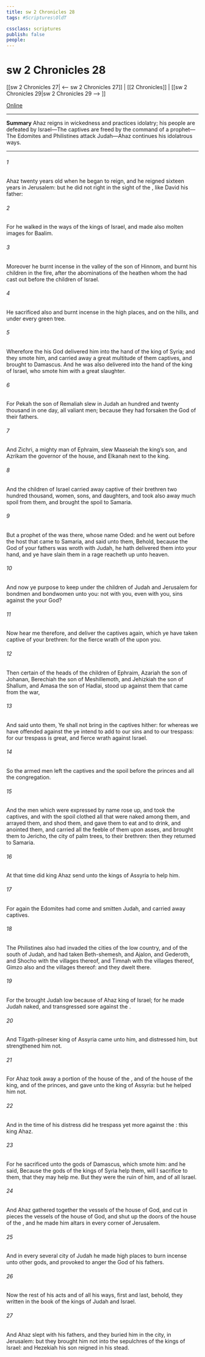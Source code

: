 ```yaml
---
title: sw 2 Chronicles 28
tags: #Scriptures\OldT

cssclass: scriptures
publish: false
people:
---
```


# sw 2 Chronicles 28
[[sw 2 Chronicles 27| <-- sw 2 Chronicles 27]] | [[2 Chronicles]] | [[sw 2 Chronicles 29|sw 2 Chronicles 29 --> ]]

[Online](https://churchofjesuschrist.org/study/scriptures/ot/2-chr/28?lang=eng)

---
__Summary__
Ahaz reigns in wickedness and practices idolatry; his people are defeated by Israel—The captives are freed by the command of a prophet—The Edomites and Philistines attack Judah—Ahaz continues his idolatrous ways.

---
###### 1 
Ahaz  twenty years old when he began to reign, and he reigned sixteen years in Jerusalem: but he did not  right in the sight of the , like David his father:

###### 2 
For he walked in the ways of the kings of Israel, and made also molten images for Baalim.

###### 3 
Moreover he burnt incense in the valley of the son of Hinnom, and burnt his children in the fire, after the abominations of the heathen whom the  had cast out before the children of Israel.

###### 4 
He sacrificed also and burnt incense in the high places, and on the hills, and under every green tree.

###### 5 
Wherefore the  his God delivered him into the hand of the king of Syria; and they smote him, and carried away a great multitude of them captives, and brought  to Damascus. And he was also delivered into the hand of the king of Israel, who smote him with a great slaughter.

###### 6 
For Pekah the son of Remaliah slew in Judah an hundred and twenty thousand in one day,  all valiant men; because they had forsaken the  God of their fathers.

###### 7 
And Zichri, a mighty man of Ephraim, slew Maaseiah the king’s son, and Azrikam the governor of the house, and Elkanah  next to the king.

###### 8 
And the children of Israel carried away captive of their brethren two hundred thousand, women, sons, and daughters, and took also away much spoil from them, and brought the spoil to Samaria.

###### 9 
But a prophet of the  was there, whose name  Oded: and he went out before the host that came to Samaria, and said unto them, Behold, because the  God of your fathers was wroth with Judah, he hath delivered them into your hand, and ye have slain them in a rage  reacheth up unto heaven.

###### 10 
And now ye purpose to keep under the children of Judah and Jerusalem for bondmen and bondwomen unto you:  not with you, even with you, sins against the  your God?

###### 11 
Now hear me therefore, and deliver the captives again, which ye have taken captive of your brethren: for the fierce wrath of the   upon you.

###### 12 
Then certain of the heads of the children of Ephraim, Azariah the son of Johanan, Berechiah the son of Meshillemoth, and Jehizkiah the son of Shallum, and Amasa the son of Hadlai, stood up against them that came from the war,

###### 13 
And said unto them, Ye shall not bring in the captives hither: for whereas we have offended against the   ye intend to add  to our sins and to our trespass: for our trespass is great, and  fierce wrath against Israel.

###### 14 
So the armed men left the captives and the spoil before the princes and all the congregation.

###### 15 
And the men which were expressed by name rose up, and took the captives, and with the spoil clothed all that were naked among them, and arrayed them, and shod them, and gave them to eat and to drink, and anointed them, and carried all the feeble of them upon asses, and brought them to Jericho, the city of palm trees, to their brethren: then they returned to Samaria.

###### 16 
At that time did king Ahaz send unto the kings of Assyria to help him.

###### 17 
For again the Edomites had come and smitten Judah, and carried away captives.

###### 18 
The Philistines also had invaded the cities of the low country, and of the south of Judah, and had taken Beth-shemesh, and Ajalon, and Gederoth, and Shocho with the villages thereof, and Timnah with the villages thereof, Gimzo also and the villages thereof: and they dwelt there.

###### 19 
For the  brought Judah low because of Ahaz king of Israel; for he made Judah naked, and transgressed sore against the .

###### 20 
And Tilgath-pilneser king of Assyria came unto him, and distressed him, but strengthened him not.

###### 21 
For Ahaz took away a portion  of the house of the , and  of the house of the king, and of the princes, and gave  unto the king of Assyria: but he helped him not.

###### 22 
And in the time of his distress did he trespass yet more against the : this  king Ahaz.

###### 23 
For he sacrificed unto the gods of Damascus, which smote him: and he said, Because the gods of the kings of Syria help them,  will I sacrifice to them, that they may help me. But they were the ruin of him, and of all Israel.

###### 24 
And Ahaz gathered together the vessels of the house of God, and cut in pieces the vessels of the house of God, and shut up the doors of the house of the , and he made him altars in every corner of Jerusalem.

###### 25 
And in every several city of Judah he made high places to burn incense unto other gods, and provoked to anger the  God of his fathers.

###### 26 
Now the rest of his acts and of all his ways, first and last, behold, they  written in the book of the kings of Judah and Israel.

###### 27 
And Ahaz slept with his fathers, and they buried him in the city,  in Jerusalem: but they brought him not into the sepulchres of the kings of Israel: and Hezekiah his son reigned in his stead.

